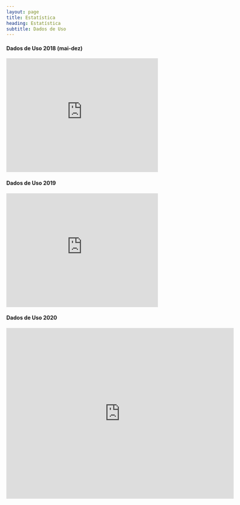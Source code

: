 ```yaml
---
layout: page
title: Estatística
heading: Estatística
subtitle: Dados de Uso
---
```


<section class="stats">
    <div class="stats-block">
        <h4>Dados de Uso 2018 (mai-dez)</h4>
            <iframe width="400" height="300" src="https://datastudio.google.com/embed/reporting/1nCJ8bi60RGtFbNcyNZBaG4ZPtmEh7XtJ/page/A7dS" frameborder="0" style="border:0" allowfullscreen></iframe>    
    </div>
    <div class="stats-block">
        <h4>Dados de Uso 2019</h4>
            <iframe width="400" height="300" src="https://datastudio.google.com/embed/reporting/1QAZlgArQkozUX6iguFatpKrMjUNnSX0l/page/A7dS" frameborder="0" style="border:0" allowfullscreen></iframe>            
    </div>
    <div class="stats-block">
        <h4>Dados de Uso 2020</h4>
            <iframe width="600" height="450" src="https://datastudio.google.com/embed/reporting/514a05ab-6607-42ba-bdc3-e04433fc9b9a/page/A7dS" frameborder="0" style="border:0" allowfullscreen></iframe>            
    </div>




</section>
